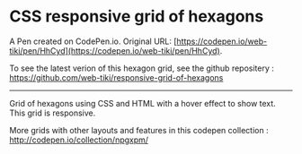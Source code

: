 # CSS responsive grid of hexagons

A Pen created on CodePen.io. Original URL: [https://codepen.io/web-tiki/pen/HhCyd](https://codepen.io/web-tiki/pen/HhCyd).

To see the latest verion of this hexagon grid, see the github repositery : 
 https://github.com/web-tiki/responsive-grid-of-hexagons

*******************************************************************************************
Grid of hexagons using CSS and HTML with a hover effect to show text. This grid is responsive. 

More grids with other layouts and features in this codepen collection :  http://codepen.io/collection/npgxpm/

